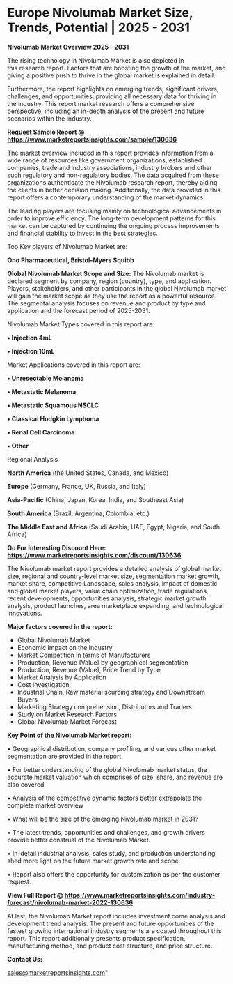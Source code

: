 # Europe Nivolumab Market Size, Trends, Potential | 2025 - 2031

<Strong> Nivolumab Market Overview 2025 - 2031</strong>

The rising technology in Nivolumab Market is also depicted in this research report. Factors that are boosting the growth of the market, and giving a positive push to thrive in the global market is explained in detail.

Furthermore, the report highlights on emerging trends, significant drivers, challenges, and opportunities, providing all necessary data for thriving in the industry. This report market research offers a comprehensive perspective, including an in-depth analysis of the present and future scenarios within the industry.

<strong>Request Sample Report @ <a href=https://www.marketreportsinsights.com/sample/130636>https://www.marketreportsinsights.com/sample/130636</a></strong>

The market overview included in this report provides information from a wide range of resources like government organizations, established companies, trade and industry associations, industry brokers and other such regulatory and non-regulatory bodies. The data acquired from these organizations authenticate the Nivolumab research report, thereby aiding the clients in better decision making. Additionally, the data provided in this report offers a contemporary understanding of the market dynamics.

The leading players are focusing mainly on technological advancements in order to improve efficiency. The long-term development patterns for this market can be captured by continuing the ongoing process improvements and financial stability to invest in the best strategies.

Top Key players of Nivolumab Market are:

<strong>Ono Pharmaceutical, Bristol-Myers Squibb</strong>

<strong><b>Global Nivolumab Market Scope and Size:</b></strong>
The Nivolumab market is declared segment by company, region (country), type, and application. Players, stakeholders, and other participants in the global Nivolumab market will gain the market scope as they use the report as a powerful resource. The segmental analysis focuses on revenue and product by type and application and the forecast period of 2025-2031.

Nivolumab Market Types covered in this report are:

<strong>• Injection 4mL

• Injection 10mL</strong>

Market Applications covered in this report are:

<strong>• Unresectable Melanoma

• Metastatic Melanoma

• Metastatic Squamous NSCLC

• Classical Hodgkin Lymphoma

• Renal Cell Carcinoma

• Other</strong> 

Regional Analysis

<strong>North America</strong> (the United States, Canada, and Mexico)

<strong>Europe</strong> (Germany, France, UK, Russia, and Italy)

<strong>Asia-Pacific</strong> (China, Japan, Korea, India, and Southeast Asia)

<strong>South America</strong> (Brazil, Argentina, Colombia, etc.)

<strong>The Middle East and Africa</strong> (Saudi Arabia, UAE, Egypt, Nigeria, and South Africa)

<strong>Go For Interesting Discount Here: <a href=https://www.marketreportsinsights.com/discount/130636>https://www.marketreportsinsights.com/discount/130636</a></strong>

The Nivolumab market report provides a detailed analysis of global market size, regional and country-level market size, segmentation market growth, market share, competitive Landscape, sales analysis, impact of domestic and global market players, value chain optimization, trade regulations, recent developments, opportunities analysis, strategic market growth analysis, product launches, area marketplace expanding, and technological innovations.

<strong><b>Major factors covered in the report:</b></strong>
<ul>
  <li>Global Nivolumab Market </li>
  <li>Economic Impact on the Industry</li>
  <li>Market Competition in terms of Manufacturers</li>
  <li>Production, Revenue (Value) by geographical segmentation</li>
  <li>Production, Revenue (Value), Price Trend by Type</li>
  <li>Market Analysis by Application</li>
  <li>Cost Investigation</li>
  <li>Industrial Chain, Raw material sourcing strategy and Downstream Buyers</li>
  <li>Marketing Strategy comprehension, Distributors and Traders</li>
  <li>Study on Market Research Factors</li>
  <li>Global Nivolumab Market Forecast</li>
</ul>

<strong><b>Key Point of the Nivolumab Market report:</b></strong>

• Geographical distribution, company profiling, and various other market segmentation are provided in the report.

• For better understanding of the global Nivolumab market status, the accurate market valuation which comprises of size, share, and revenue are also covered.

• Analysis of the competitive dynamic factors better extrapolate the complete market overview

• What will be the size of the emerging Nivolumab market in 2031?

• The latest trends, opportunities and challenges, and growth drivers provide better construal of the Nivolumab Market.

• In-detail industrial analysis, sales study, and production understanding shed more light on the future market growth rate and scope.

• Report also offers the opportunity for customization as per the customer request.

<strong><b>View Full Report @ <a href=https://www.marketreportsinsights.com/industry-forecast/nivolumab-market-2022-130636>https://www.marketreportsinsights.com/industry-forecast/nivolumab-market-2022-130636</a></b></strong>


At last, the Nivolumab Market report includes investment come analysis and development trend analysis. The present and future opportunities of the fastest growing international industry segments are coated throughout this report. This report additionally presents product specification, manufacturing method, and product cost structure, and price structure.

<strong>Contact Us:</strong>

sales@marketreportsinsights.com"
